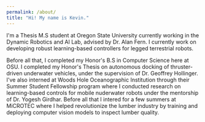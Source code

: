 ```yaml
---
permalink: /about/
title: "Hi! My name is Kevin."
---
```


I'm a Thesis M.S student at Oregon State University currently working in the Dynamic Robotics and AI Lab, advised by Dr. Alan Fern. I currently work on developing robust learning-based controllers for legged terrestrial robots.

Before all that, I completed my Honor's B.S in Computer Science here at OSU. I completed my Honor's Thesis on autonomous docking of thruster-driven underwater vehicles, under the supervision of Dr. Geoffrey Hollinger. I've also interned at Woods Hole Oceanographic Institution through their Summer Student Fellowship program where I conducted research on learning-based controls for mobile nuderwater robots under the mentorship of Dr. Yogesh Girdhar. Before all that I intered for a few summers at MiCROTEC where I helped revolutionize the lumber industry by training and deploying computer vision models to inspect lumber quality.